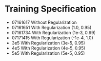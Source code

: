 # Training Specification
- 07161617 Without Regularization
- 07161651 With Regularization (1.0, 0.95)
- 07161734 With Regularization (1e-3, 0.99)
- 07171415 With Regularization (-1e-4, 1.0)
- 3e5      With Regularization (3e-5, 0.95)
- 4e5      With Regularization (4e-5, 0.95)
- 5e5      With Regularization (5e-5, 0.95)
